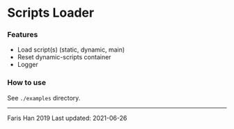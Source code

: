 # Scripts Loader

### Features
- Load script(s) (static, dynamic, main)
- Reset dynamic-scripts container
- Logger

### How to use

See `./examples` directory.

---

Faris Han 2019
Last updated: 2021-06-26